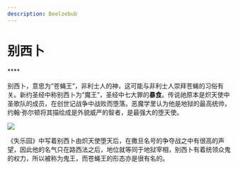 ```yaml
---
description: Beelzebub
---
```


# 别西卜

\*\*\*\*

别西卜，意思为“苍蝇王”，非利士人的神，这可能与非利士人崇拜苍蝇的习俗有关。新约圣经中称别西卜为“魔王”，圣经中七大罪的**暴食**。传说祂原本是炽天使中圣歌队的成员，在创世记战争中战败而堕落。恶魔学里认为他是地狱的最高统帅，约翰·弥尔顿将其描绘成是外貌威严的智者，是最强大的堕天使。

![](https://pic3.zhimg.com/80/v2-4e86350a58ab0416c863bb0d76503a02_720w.jpg)

《失乐园》中写着别西卜由炽天使堕天后，在撒旦名号的争夺战之中有很高的声望，因此他的名气只在路西法之后，地位就等同于地狱宰相，别西卜有着统领众鬼的权力，所以被称为鬼王，而苍蝇王的形态亦是很有名的。  


